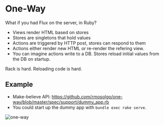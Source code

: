 # One-Way

What if you had Flux on the server, in Ruby?

- Views render HTML based on stores
- Stores are singletons that hold values
- Actions are triggered by HTTP post, stores can respond to them
- Actions either render new HTML _or_ re-render the refering view.
- You can imagine actions write to a DB. Stores reload initial values from the DB on startup.

Rack is hard. Reloading code is hard.

## Example

- Make-believe API: https://github.com/rmosolgo/one-way/blob/master/spec/support/dummy_app.rb
- You could start up the dummy app with `bundle exec rake serve`.

![one-way](https://cloud.githubusercontent.com/assets/2231765/6912484/eb5422aa-d726-11e4-9809-59513357ebf5.gif)
